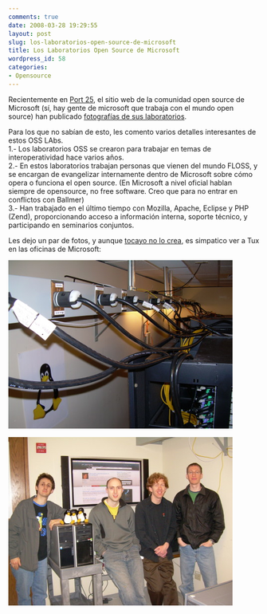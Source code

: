 ```yaml
---
comments: true
date: 2008-03-28 19:29:55
layout: post
slug: los-laboratorios-open-source-de-microsoft
title: Los Laboratorios Open Source de Microsoft
wordpress_id: 58
categories:
- Opensource
---
```


Recientemente en [Port 25](http://port25.technet.com/), el sitio web de la comunidad open source de Microsoft (sí, hay gente de microsoft que trabaja con el mundo open source) han publicado [fotografías de sus laboratorios](http://port25.technet.com/archive/2008/03/20/inside-the-oss-lab.aspx).

Para los que no sabían de esto, les comento varios detalles interesantes de estos OSS LAbs.  
1.- Los laboratorios OSS se crearon para trabajar en temas de interoperatividad hace varios años.  
2.- En estos laboratorios trabajan personas que vienen del mundo FLOSS, y se encargan de evangelizar internamente dentro de Microsoft sobre cómo opera o funciona el open source. (En Microsoft a nivel oficial hablan siempre de opensource, no free software. Creo que para no entrar en conflictos con Ballmer)  
3.- Han trabajado en el último tiempo con Mozilla, Apache, Eclipse y PHP (Zend), proporcionando acceso a información interna, soporte técnico, y participando en seminarios conjuntos.

Les dejo un par de fotos, y aunque [tocayo no lo crea](http://twitter.com/eduardoe/statuses/778293789), es simpatico ver a Tux en las oficinas de Microsoft:

![rackpower-sm.jpg](rackpower-sm.jpg)

![penguins-sm.jpg](penguins-sm.jpg)



